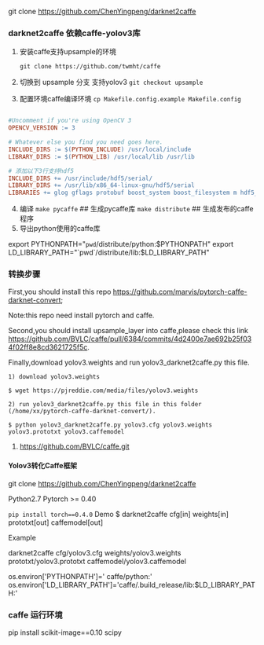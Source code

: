 


git clone https://github.com/ChenYingpeng/darknet2caffe

### darknet2caffe 依赖caffe-yolov3库

1.  安装caffe支持upsample的环境

    `git clone https://github.com/twmht/caffe`

2.  切换到 upsample 分支 支持yolov3
    `git checkout upsample`

3. 配置环境caffe编译环境
    `cp Makefile.config.example Makefile.config`
```makefile

#Uncomment if you're using OpenCV 3
OPENCV_VERSION := 3

# Whatever else you find you need goes here.
INCLUDE_DIRS := $(PYTHON_INCLUDE) /usr/local/include
LIBRARY_DIRS := $(PYTHON_LIB) /usr/local/lib /usr/lib

# 添加以下3行支持hdf5
INCLUDE_DIRS += /usr/include/hdf5/serial/
LIBRARY_DIRS += /usr/lib/x86_64-linux-gnu/hdf5/serial
LIBRARIES += glog gflags protobuf boost_system boost_filesystem m hdf5_serial_hl hdf5_serial
```
4. 编译
    `make pycaffe`      ## 生成pycaffe库
    `make distribute`   ## 生成发布的caffe程序
5. 导出python使用的caffe库

export PYTHONPATH="`pwd`/distribute/python:$PYTHONPATH"
export LD_LIBRARY_PATH="`pwd`/distribute/lib:$LD_LIBRARY_PATH"


### 转换步骤
  First,you should install this repo https://github.com/marvis/pytorch-caffe-darknet-convert;

  Note:this repo need install pytorch and caffe.

  Second,you should install upsample_layer into caffe,please check this link https://github.com/BVLC/caffe/pull/6384/commits/4d2400e7ae692b25f034f02ff8e8cd3621725f5c.

  Finally,download yolov3.weights and run yolov3_darknet2caffe.py this file.

  	1) download yolov3.weights 

	$ wget https://pjreddie.com/media/files/yolov3.weights

	2) run yolov3_darknet2caffe.py this file in this folder (/home/xx/pytorch-caffe-darknet-convert/).

	$ python yolov3_darknet2caffe.py yolov3.cfg yolov3.weights yolov3.prototxt yolov3.caffemodel 


1. https://github.com/BVLC/caffe.git

#### Yolov3转化Caffe框架
git clone https://github.com/ChenYingpeng/darknet2caffe

Python2.7
Pytorch >= 0.40

`pip install torch==0.4.0`
Demo
$ darknet2caffe cfg[in] weights[in] prototxt[out] caffemodel[out]

Example

darknet2caffe cfg/yolov3.cfg weights/yolov3.weights prototxt/yolov3.prototxt caffemodel/yolov3.caffemodel




os.environ['PYTHONPATH']=' caffe/python:'
os.environ['LD_LIBRARY_PATH']='caffe/.build_release/lib:$LD_LIBRARY_PATH:'



### caffe 运行环境

pip install scikit-image==0.10 scipy



